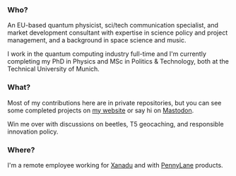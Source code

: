 ### Who?

An EU-based quantum physicist, sci/tech communication specialist, and market development consultant with expertise in science policy and project management, and a background in space science and music.

I work in the quantum computing industry full-time and I'm currently completing my PhD in Physics and MSc in Politics & Technology, both at the Technical University of Munich.

### What?

Most of my contributions here are in private repositories, but you can see some completed projects on [my website](https://happyturtlethings.net/) or say hi on [Mastodon](https://mastodon.online/@happyturtlethings).

Win me over with discussions on beetles, T5 geocaching, and responsible innovation policy.

### Where?

I'm a remote employee working for [Xanadu](https://xanadu.ai/) and with [PennyLane](https://github.com/PennyLaneAI/) products.
